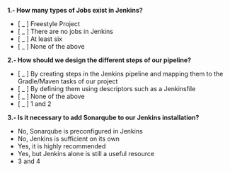 

**1.- How many types of Jobs exist in Jenkins?**

- [ _ ] Freestyle Project
- [ _ ] There are no jobs in Jenkins
- [ _ ] At least six
- [ _ ] None of the above

**2.- How should we design the different steps of our pipeline?**

- [ _ ] By creating steps in the Jenkins pipeline and mapping them to the Gradle/Maven tasks of our project
- [ _ ] By defining them using descriptors such as a Jenkinsfile
- [ _ ] None of the above
- [ _ ] 1 and 2

**3.- Is it necessary to add Sonarqube to our Jenkins installation?**

- No, Sonarqube is preconfigured in Jenkins
- No, Jenkins is sufficient on its own
- Yes, it is highly recommended
- Yes, but Jenkins alone is still a useful resource
- 3 and 4